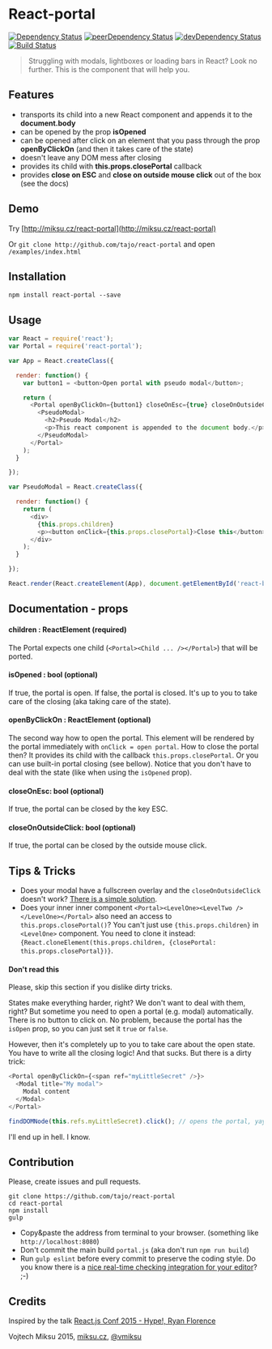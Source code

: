 React-portal
============
[![Dependency Status](https://david-dm.org/tajo/react-portal.svg)](https://david-dm.org/tajo/react-portal)
[![peerDependency Status](https://david-dm.org/tajo/react-portal/peer-status.svg)](https://david-dm.org/tajo/react-portal#info=peerDependencies)
[![devDependency Status](https://david-dm.org/tajo/react-portal/dev-status.svg)](https://david-dm.org/tajo/react-portal#info=devDependencies)
[![Build Status](https://travis-ci.org/tajo/react-portal.svg?branch=master)](https://travis-ci.org/tajo/react-portal)

> Struggling with modals, lightboxes or loading bars in React? Look no further. This is the component that will help you.

## Features

- transports its child into a new React component and appends it to the **document.body**
- can be opened by the prop **isOpened**
- can be opened after click on an element that you pass through the prop **openByClickOn** (and then it takes care of the state)
- doesn't leave any DOM mess after closing
- provides its child with **this.props.closePortal** callback
- provides **close on ESC** and **close on outside mouse click** out of the box (see the docs)

## Demo

Try [http://miksu.cz/react-portal](http://miksu.cz/react-portal)

Or `git clone http://github.com/tajo/react-portal` and open `/examples/index.html`

## Installation

```shell
npm install react-portal --save
```

## Usage
```javascript
var React = require('react');
var Portal = require('react-portal');

var App = React.createClass({

  render: function() {
    var button1 = <button>Open portal with pseudo modal</button>;

    return (
      <Portal openByClickOn={button1} closeOnEsc={true} closeOnOutsideClick={true}>
        <PseudoModal>
          <h2>Pseudo Modal</h2>
          <p>This react component is appended to the document body.</p>
        </PseudoModal>
      </Portal>
    );
  }

});

var PseudoModal = React.createClass({

  render: function() {
    return (
      <div>
        {this.props.children}
        <p><button onClick={this.props.closePortal}>Close this</button></p>
      </div>
    );
  }

});

React.render(React.createElement(App), document.getElementById('react-body'));
```
## Documentation - props

#### children : ReactElement (required)
The Portal expects one child (`<Portal><Child ... /></Portal>`) that will be ported.

#### isOpened : bool (optional)
If true, the portal is open. If false, the portal is closed. It's up to you to take
care of the closing (aka taking care of the state).

#### openByClickOn : ReactElement (optional)
The second way how to open the portal. This element will be rendered by the portal immediately
with `onClick = open portal`. How to close the portal then? It provides its child with
the callback `this.props.closePortal`. Or you can use built-in portal closing (see bellow).
Notice that you don't have to deal with the state (like when using the `isOpened` prop).

#### closeOnEsc: bool (optional)
If true, the portal can be closed by the key ESC.

#### closeOnOutsideClick: bool (optional)
If true, the portal can be closed by the outside mouse click.

## Tips & Tricks
- Does your modal have a fullscreen overlay and the `closeOnOutsideClick` doesn't work? [There is a simple solution](https://github.com/tajo/react-portal/issues/2#issuecomment-92058826).
- Does your inner inner component `<Portal><LevelOne><LevelTwo /></LevelOne></Portal>` also need an access to `this.props.closePortal()`? You can't just use `{this.props.children}` in `<LevelOne>` component. You need to clone it instead: `{React.cloneElement(this.props.children, {closePortal: this.props.closePortal})}`.

#### Don't read this
Please, skip this section if you dislike dirty tricks.

States make everything harder, right? We don't want to deal with them, right? But sometime you need to open a portal (e.g. modal) automatically. There is no button to click on. No problem, because the portal has the `isOpen` prop, so you can just set it `true` or `false`.

However, then it's completely up to you to take care about the open state. You have to write all the closing logic! And that sucks. But there is a dirty trick:

```javascript
<Portal openByClickOn={<span ref="myLittleSecret" />}>
  <Modal title="My modal">
    Modal content
  </Modal>
</Portal>
```

```javascript
findDOMNode(this.refs.myLittleSecret).click(); // opens the portal, yay!
```

I'll end up in hell. I know.

## Contribution

Please, create issues and pull requests.

```shell
git clone https://github.com/tajo/react-portal
cd react-portal
npm install
gulp
```
- Copy&paste the address from terminal to your browser. (something like `http://localhost:8080`)
- Don't commit the main build `portal.js` (aka don't run `npm run build`)
- Run `gulp eslint` before every commit to preserve the coding style. Do you know there is a [nice real-time checking integration for your editor](http://eslint.org/docs/user-guide/integrations)? ;-)


## Credits

Inspired by the talk [React.js Conf 2015 - Hype!, Ryan Florence](https://www.youtube.com/watch?v=z5e7kWSHWTg)

Vojtech Miksu 2015, [miksu.cz](https://miksu.cz), [@vmiksu](https://twitter.com/vmiksu)